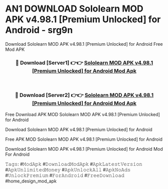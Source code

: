 # AN1 DOWNLOAD Sololearn MOD APK v4.98.1 [Premium Unlocked] for Android - srg9n
Download Sololearn MOD APK v4.98.1 [Premium Unlocked] for Android Free Mod APK

<div align="center">
<h3>🔴 Download [Server1] 👉👉 <a href="https://apk-comot.site?title=Sololearn_MOD_APK_v4.98.1_[Premium_Unlocked]_for_Android">Sololearn MOD APK v4.98.1 [Premium Unlocked] for Android Mod Apk</a></h3><br>

<h3>🔴 Download [Server2] 👉👉 <a href="https://apk-comot.site?title=Sololearn_MOD_APK_v4.98.1_[Premium_Unlocked]_for_Android">Sololearn MOD APK v4.98.1 [Premium Unlocked] for Android Mod Apk</a></h3>
</div>


Free Download APK MOD Sololearn MOD APK v4.98.1 [Premium Unlocked] for Android

Download Sololearn MOD APK v4.98.1 [Premium Unlocked] for Android 

Free APK MOD Sololearn MOD APK v4.98.1 [Premium Unlocked] for Android 

Download Sololearn MOD APK v4.98.1 [Premium Unlocked] for Android Mod For Android

𝚃𝚊𝚐𝚜: #𝙼𝚘𝚍𝙰𝚙𝚔 #𝙳𝚘𝚠𝚗𝚕𝚘𝚊𝚍𝙼𝚘𝚍𝙰𝚙𝚔 #𝙰𝚙𝚔𝙻𝚊𝚝𝚎𝚜𝚝𝚅𝚎𝚛𝚜𝚒𝚘𝚗 #𝙰𝚙𝚔𝚄𝚗𝚕𝚒𝚖𝚒𝚝𝚎𝚍𝙼𝚘𝚗𝚎𝚢 #𝙰𝚙𝚔𝚄𝚗𝚕𝚘𝚌𝚔𝙰𝚕𝚕 #𝙰𝚙𝚔𝙽𝚘𝙰𝚍𝚜 #𝚄𝚗𝚕𝚘𝚌𝚔𝙿𝚛𝚎𝚖𝚒𝚞𝚖 #𝙵𝚘𝚛𝙰𝚗𝚍𝚛𝚘𝚒𝚍 #𝙵𝚛𝚎𝚎𝙳𝚘𝚠𝚗𝚕𝚘𝚊𝚍 #home_design_mod_apk